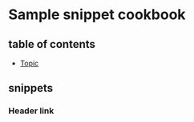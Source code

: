 # Sample snippet cookbook

## table of contents

- [Topic](#header-link)

## snippets

### Header link

```lang

```
